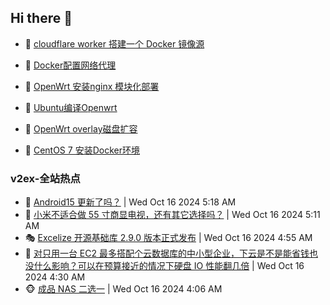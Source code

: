 ## Hi there 👋

<!--
**dkyg666/dkyg666** is a ✨ _special_ ✨ repository because its `README.md` (this file) appears on your GitHub profile.

Here are some ideas to get you started:

- 🔭 I’m currently working on ...
- 🌱 I’m currently learning ...
- 👯 I’m looking to collaborate on ...
- 🤔 I’m looking for help with ...
- 💬 Ask me about ...
- 📫 How to reach me: ...
- 😄 Pronouns: ...
- ⚡ Fun fact: ...
-->

<!-- BLOG-POST-LIST:START -->
- 🦩 [cloudflare worker 搭建一个 Docker 镜像源](http://blog.1996099.xyz/archives/cloudflare-worker-da-jian-yi-ge-docker-jing-xiang-zhan) 

- 🚦 [Docker配置网络代理](http://blog.1996099.xyz/archives/dockerpei-zhi-wang-luo-dai-li) 

- 🫶 [OpenWrt 安装nginx 模块化部署](http://blog.1996099.xyz/archives/openwrt-an-zhuang-nginx-mo-kuai-hua-bu-shu) 

- 🦄 [Ubuntu编译Openwrt](http://blog.1996099.xyz/archives/ubuntuzi-bian-yi-openwrt) 

- 🐻 [OpenWrt overlay磁盘扩容](http://blog.1996099.xyz/archives/openwrt-overlay) 

- 🤖 [CentOS 7 安装Docker环境](http://blog.1996099.xyz/archives/centos-docker) 
<!-- BLOG-POST-LIST:END -->

### v2ex-全站热点
<!-- v2ex:START -->
- 🥸 [Android15 更新了吗？](https://www.v2ex.com/t/1080763#reply0) | Wed Oct 16 2024 5:18 AM
- 🤗 [小米不适合做 55 寸商显电视，还有其它选择吗？](https://www.v2ex.com/t/1080761#reply1) | Wed Oct 16 2024 5:11 AM
- 🎭 [Excelize 开源基础库 2.9.0 版本正式发布](https://www.v2ex.com/t/1080758#reply0) | Wed Oct 16 2024 4:55 AM
- 🥷 [对只用一台 EC2 最多搭配个云数据库的中小型企业，下云是不是能省钱也没什么影响？可以在预算接近的情况下硬盘 IO 性能翻几倍](https://www.v2ex.com/t/1080748#reply6) | Wed Oct 16 2024 4:30 AM
- 🐵 [成品 NAS 二选一](https://www.v2ex.com/t/1080740#reply9) | Wed Oct 16 2024 4:06 AM<!-- v2ex:END -->

